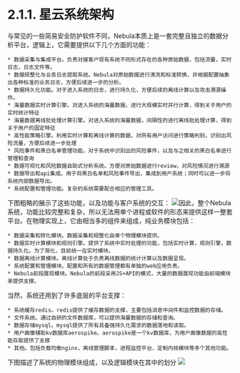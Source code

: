 # 2.1.1. 星云系统架构

与常见的一些简易安全防护软件不同，Nebula本质上是一套完整且独立的数据分析平台，逻辑上，它需要提供以下几个方面的功能：

    * 数据采集与集成平台。负责对接客户现有系统不同形式存在的各种原始数据，包括流量，实时日志，日志文件等。
    * 数据规整化与业务日志提取系统。Nebula对原始数据进行清洗和标准转换，并根据配置抽象出各种标准的业务日志，方便后续进一步的分析。
    * 数据持久化功能。对于进入系统的日志，进行持久化，方便后续的离线计算以及攻击溯源操作。
    * 海量数据实时计算引擎。对进入系统的海量数据，进行大规模实时并行计算，得到关于用户的实时统计特征
    * 海量数据离线批处理计算引擎。对进入系统的海量数据，间隔性的进行离线批处理计算，得到关于用户的固定特征
    * 高性能策略引擎。利用实时计算和离线计算的数据，对所有用户访问进行策略判别，识别出风险流量，方便后续进一步处理
    * 风险事件和黑白名单管理功能。对于系统中识别出的风险事件，以及与之相关的黑白名单进行管理和查询
    * 数据可视化和风险数据自助式分析系统。方便对原始数据进行review，对风险情况进行溯源
    * 数据导出和api集成。用于将黑白名单和风险事件导出，集成到用户系统；同时可以进一步将系统内部数据导出。
    * 系统配置和管理功能。复杂的系统需要配合相应的管理工具。

下图粗略的展示了这些功能，以及功能与客户系统的交互：
![](http://ww1.sinaimg.cn/large/66d0828fgy1g1p9hc6jupj21oj0su119.jpg)因此，整个Nebula系统，功能比较完整和复杂，所以无法用单个进程或软件的形态来提供这样一整套平台。在物理实现上，它由相当多的组件来组成，纯业务模块包括：

    * 数据采集和转化模块。数据采集和规整化由单个物理模块提供。
    * 数据实时计算模块和规则引擎。提供了系统中实时处理的功能，包括实时计算，规则引擎，数据持久化。为了简化，目前统一在实时模块。
    * 数据离线计算模块。离线计算处于负责离线数据的统计计算以及数据呈现。
    * 系统配置和管理模块。配置和所有的数据管理都有单独的web应用负责。
    * Nebula前段展现模块。Nebula的前段采用JS+API的模式，大量的数据展现功能由前端模块来提供支撑。

当然，系统还用到了许多底层的平台支撑：

    * 系统缓存redis。redis提供了缓存数据的支撑，主要包括消息中间件和监控数据的存储。
    * 文件系统。通过自研的文件数据库，可以提供海量数据的存储和查询。
    * 数据存储mysql。mysql提供了所有具备强持久化需求的数据落地和读取。
    * 用户画像辅助kv数据库aerospike。aerospike是一个kv数据库，为用户画像数据的高性能存取提供了支撑
    * 其他。包括负载均衡nginx，离线管理脚本，进程监控平台，定制内核模块等多个其他功能。

下图描述了系统的物理模块组成，以及逻辑模块在其中的划分
![](http://ww1.sinaimg.cn/large/66d0828fgy1g1p9hg3pabj21oj0kg7ay.jpg)
